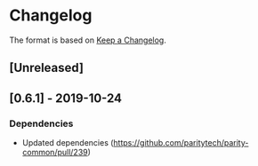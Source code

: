 # Changelog

The format is based on [Keep a Changelog]. 

[Keep a Changelog]: http://keepachangelog.com/en/1.0.0/

## [Unreleased]

## [0.6.1] - 2019-10-24
### Dependencies
- Updated dependencies (https://github.com/paritytech/parity-common/pull/239)
